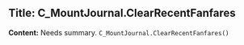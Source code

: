 ## Title: C_MountJournal.ClearRecentFanfares

**Content:**
Needs summary.
`C_MountJournal.ClearRecentFanfares()`
